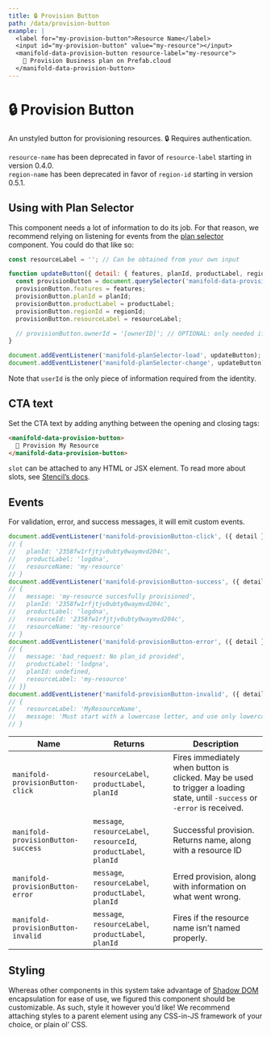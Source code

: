 ```yaml
---
title: 🔒 Provision Button
path: /data/provision-button
example: |
  <label for="my-provision-button">Resource Name</label>
  <input id="my-provision-button" value="my-resource"></input>
  <manifold-data-provision-button resource-label="my-resource">
    🚀 Provision Business plan on Prefab.cloud
  </manifold-data-provision-button>
---
```


# 🔒 Provision Button

An unstyled button for provisioning resources. 🔒 Requires authentication.

<manifold-toast alert-type="warning">
  <div><code>resource-name</code> has been deprecated in favor of <code>resource-label</code> starting in version 0.4.0.</div>
</manifold-toast>
<manifold-toast alert-type="warning">
  <div><code>region-name</code> has been deprecated in favor of <code>region-id</code> starting in version 0.5.1.</div>
</manifold-toast>

## Using with Plan Selector

This component needs a lot of information to do its job. For that reason, we recommend relying on
listening for events from the [plan selector][plan-selector] component. You could do that like so:

```js
const resourceLabel = ''; // Can be obtained from your own input

function updateButton({ detail: { features, planId, productLabel, regionId } }) {
  const provisionButton = document.querySelector('manifold-data-provision-button');
  provisionButton.features = features;
  provisionButton.planId = planId;
  provisionButton.productLabel = productLabel;
  provisionButton.regionId = regionId;
  provisionButton.resourceLabel = resourceLabel;

  // provisionButton.ownerId = '[ownerID]'; // OPTIONAL: only needed if provisioning for a different user (current user must have authorization to do so)
}

document.addEventListener('manifold-planSelector-load', updateButton);
document.addEventListener('manifold-planSelector-change', updateButton);
```

Note that `userId` is the only piece of information required from the identity.

## CTA text

Set the CTA text by adding anything between the opening and closing tags:

```html
<manifold-data-provision-button>
  🚀 Provision My Resource
</manifold-data-provision-button>
```

`slot` can be attached to any HTML or JSX element. To read more about slots, see [Stencil’s
docs][slot].

## Events

For validation, error, and success messages, it will emit custom events.

```js
document.addEventListener('manifold-provisionButton-click', ({ detail }) => console.log(detail));
// {
//   planId: '2358fw1rfjtjv0ubty0waymvd204c',
//   productLabel: 'logdna',
//   resourceName: 'my-resource'
// }
document.addEventListener('manifold-provisionButton-success', ({ detail }) => console.log(detail));
// {
//   message: 'my-resource succesfully provisioned',
//   planId: '2358fw1rfjtjv0ubty0waymvd204c',
//   productLabel: 'logdna',
//   resourceId: '2358fw1rfjtjv0ubty0waymvd204c',
//   resourceName: 'my-resource'
// }
document.addEventListener('manifold-provisionButton-error', ({ detail }) => console.log(detail));
// {
//   message: 'bad_request: No plan_id provided',
//   productLabel: 'lodgna',
//   planId: undefined,
//   resourceLabel: 'my-resource'
// }}
document.addEventListener('manifold-provisionButton-invalid', ({ detail }) => console.log(detail));
// {
//   resourceLabel: 'MyResourceName',
//   message: 'Must start with a lowercase letter, and use only lowercase, numbers, and hyphens.'
// }
```

| Name                               | Returns                                                            | Description                                                                                                                 |
| ---------------------------------- | ------------------------------------------------------------------ | --------------------------------------------------------------------------------------------------------------------------- |
| `manifold-provisionButton-click`   | `resourceLabel`, `productLabel`, `planId`                          | Fires immediately when button is clicked. May be used to trigger a loading state, until `-success` or `-error` is received. |
| `manifold-provisionButton-success` | `message`, `resourceLabel`, `resourceId`, `productLabel`, `planId` | Successful provision. Returns name, along with a resource ID                                                                |
| `manifold-provisionButton-error`   | `message`, `resourceLabel`, `productLabel`, `planId`               | Erred provision, along with information on what went wrong.                                                                 |
| `manifold-provisionButton-invalid` | `message`, `resourceLabel`, `productLabel`, `planId`               | Fires if the resource name isn’t named properly.                                                                            |

## Styling

Whereas other components in this system take advantage of [Shadow DOM][shadow-dom] encapsulation for
ease of use, we figured this component should be customizable. As such, style it however you’d like!
We recommend attaching styles to a parent element using any CSS-in-JS framework of your choice, or
plain ol’ CSS.

[shadow-dom]: https://developers.google.com/web/fundamentals/web-components/shadowdom
[slot]: https://stenciljs.com/docs/templating-jsx/
[plan-selector]: /components/plan-selector
